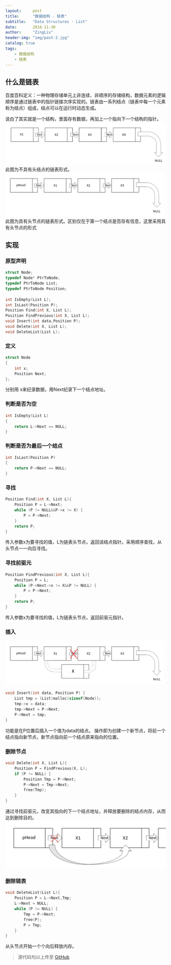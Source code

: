 ```yaml
---
layout:     post
title:      "数据结构 - 链表"
subtitle:   "Data Structures - List"
date:       2016-11-30
author:     "ZingLix"
header-img: "img/post-2.jpg"
catalog: true
tags:
    - 数据结构
    - 链表
---
```


## 什么是链表

百度百科定义：一种物理存储单元上非连续、非顺序的存储结构，数据元素的逻辑顺序是通过链表中的指针链接次序实现的。链表由一系列结点（链表中每一个元素称为结点）组成，结点可以在运行时动态生成。

说白了其实就是一个结构，里面存有数据，再加上一个指向下一个结构的指针。
![QQ截图20161130164727.png](/img/in-post/study-notes-list/583e9235cd279.png)
此图为不具有头结点的链表形式。
![QQ截图20161130170001.png](/img/in-post/study-notes-list/583e9528cb615.png)
此图为具有头节点的链表形式。区别仅在于第一个结点是否存有信息，这里采用具有头节点的形式

## 实现

### 原型声明
``` cpp
struct Node;
typedef Node* PtrToNode;
typedef PtrToNode List;
typedef PtrToNode Position;

int IsEmpty(List L);
int IsLast(Position P);
Position Find(int X, List L);
Position FindPrevious(int X, List L);
void Insert(int data,Position P);
void Delete(int X, List L);
void DeleteList(List L);
```

### 定义
``` cpp
struct Node
{
    int x;
    Position Next;
};
```

分别用 x来纪录数据，用Next纪录下一个结点地址。

### 判断是否为空
``` cpp
int IsEmpty(List L)
{
    return L->Next == NULL;
}
```

### 判断是否为最后一个结点
``` cpp
int IsLast(Position P)
{
    return P->Next == NULL;
}
```

### 寻找
``` cpp
Position Find(int X, List L){
    Position P = L->Next;
    while (P != NULL&&P->x != X) {
        P = P->Next;
    }
    return P;
}
```

传入参数x为要寻找的值，L为链表头节点，返回该结点指针。采用顺序查找，从头节点一一向后寻找。

### 寻找前驱元
``` cpp
Position FindPrevious(int X, List L){
    Position P = L;
    while (P->Next->x != X&&P != NULL) {
        P = P->Next;
    }
    return P;
}
```
传入参数x为要寻找的值，L为链表头节点，返回前驱元指针。

### 插入
![583e9528cb615.jpg](/img/in-post/study-notes-list/5852aee707624.jpg)

``` cpp
void Insert(int data, Position P) {
    List tmp = (List)malloc(sizeof(Node));
    tmp->x = data;
    tmp->Next = P->Next;
    P->Next = tmp;
}
```

功能是在P位置后插入一个值为data的结点。
操作即为创建一个新节点，将前一个结点指向新节点，新节点指向前一个结点原来指向的位置。

### 删除节点
``` cpp
void Delete(int X, List L){
    Position P = FindPrevious(X, L);
    if (P != NULL) {
        Position Tmp = P->Next;
        P->Next = Tmp->Next;
        free(Tmp);
    }
}
```
通过寻找前驱元，改变其指向的下一个结点地址，并释放要删除的结点内存，从而达到删除目的。
![QQ截图20161130171745.png](/img/in-post/study-notes-list/583e995036717.png)

### 删除链表
``` cpp
void DeleteList(List L){
    Position P = L->Next,Tmp;
    L->Next = NULL;
    while (P != NULL) {
        Tmp = P->Next;
        free(P);
        P = Tmp;
    }
}
```
从头节点开始一个个向后释放内存。



> 源代码均以上传至  [GitHub](https://github.com/ZingLix/Data-Structures-and-Algorithm/tree/master/List)

